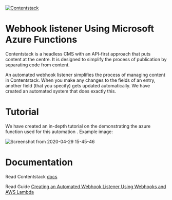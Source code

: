 [![Contentstack](https://www.contentstack.com/docs/static/images/contentstack.png)](https://www.contentstack.com/)

# Webhook listener Using Microsoft Azure Functions

Contentstack is a headless CMS with an API-first approach that puts content at the centre. It is designed to simplify the process of publication by separating code from content.

An automated webhook listener simplifies the process of managing content in Contentstack. When you make any changes to the fields of an entry, another field (that you specify) gets updated automatically. We have created an automated system that does exactly this.

# Tutorial

We have created an in-depth tutorial on the demonstrating the azure function used for this automation . Example image:

![Screenshot from 2020-04-29 15-45-46](https://user-images.githubusercontent.com/29656920/82427866-4a995480-9aa7-11ea-83d5-b1c07ece87ce.png)

# Documentation

Read Contentstack [docs](https://www.contentstack.com/docs/)

Read Guide [Creating an Automated Webhook Listener Using Webhooks and AWS Lambda](https://www.contentstack.com/docs/developers/how-to-guides/creating-an-automated-webhook-listener-using-webhooks-and-aws-lambda/)
